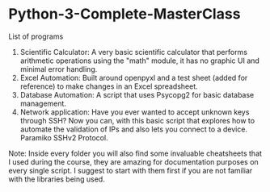 # Python-3-Complete-MasterClass

List of programs

1) Scientific Calculator: A very basic scientific calculator that performs arithmetic operations using the "math" module, it has no graphic UI and minimal error handling. 
2) Excel Automation: Built around openpyxl and a test sheet (added for reference) to make changes in an Excel spreadsheet.
3) Database Automation: A script that uses Psycopg2 for basic database management. 
4) Network application: Have you ever wanted to accept unknown keys through SSH? Now you can, with this basic script that explores how to automate the validation of IPs and also lets you connect to a device. Paramiko SSHv2 Protocol. 


Note: Inside every folder you will also find some invaluable cheatsheets that I used during the course, they are amazing for documentation purposes on every single script. I suggest to start with them first if you are not familiar with the libraries being used. 
